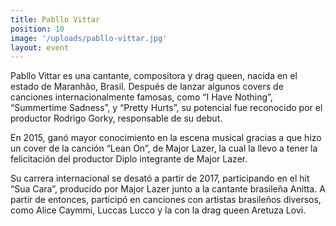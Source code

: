 ```yaml
---
title: Pabllo Vittar
position: 10
image: '/uploads/pabllo-vittar.jpg'
layout: event
---
```


Pabllo Vittar es una cantante, compositora y drag queen, nacida en el estado de Maranhão, Brasil. Después de lanzar algunos covers de canciones internacionalmente famosas, como “I Have Nothing”, “Summertime Sadness”, y “Pretty Hurts”, su potencial fue reconocido por el productor Rodrigo Gorky, responsable de su debut.

En 2015, ganó mayor conocimiento en la escena musical gracias a que hizo un cover de la canción “Lean On”, de Major Lazer, la cual la llevo a tener la felicitación del productor Diplo integrante de Major Lazer.

Su carrera internacional se desató a partir de 2017, participando en el hit “Sua Cara”, producido por Major Lazer junto a la cantante brasileña Anitta. A partir de entonces, participó en canciones con artistas brasileños diversos, como Alice Caymmi, Luccas Lucco y la con la drag queen Aretuza Lovi.
